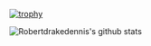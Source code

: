 [![trophy](https://github-profile-trophy.vercel.app/?username=robertdrakedennis&theme=onedark)](https://github.com/ryo-ma/github-profile-trophy)

![Robertdrakedennis's github stats](https://github-readme-stats.vercel.app/api?username=robertdrakedennis&show_icons=true&title_color=fff&icon_color=79ff97&text_color=9f9f9f&bg_color=151515)
